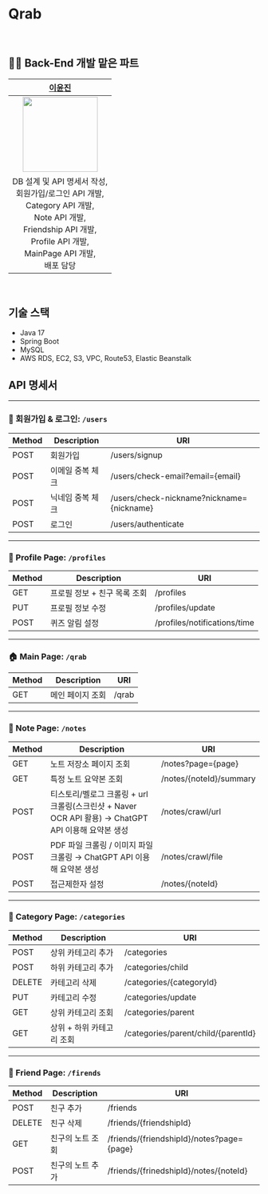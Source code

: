 # Qrab

<br>

## 👩‍💻 Back-End 개발 맡은 파트

|[이윤진](https://github.com/yunjin-21)|
| :-: |
|  <img src="https://avatars.githubusercontent.com/yunjin-21" width="150"> |
|DB 설계 및 API 명세서 작성,<br>회원가입/로그인 API 개발,<br>Category API 개발,<br>Note API 개발,<br>Friendship API 개발,<br>Profile API 개발,<br>MainPage API 개발,<br>배포 담당|


<br>


## 기술 스택
- Java 17
- Spring Boot
- MySQL
- AWS RDS, EC2, S3, VPC, Route53, Elastic Beanstalk

## API 명세서
---
### 👤 회원가입 & 로그인:  `/users`
| Method | Description | URI |
| ------- | --- | --- |
| POST | 회원가입 |/users/signup |
| POST | 이메일 중복 체크 | /users/check-email?email={email} |
| POST | 닉네임 중복 체크 | /users/check-nickname?nickname={nickname} |
| POST | 로그인 | /users/authenticate |

---
### 🪪 Profile Page:  `/profiles`

| Method | Description | URI |
| ------- | --- | --- |
| GET | 프로필 정보 + 친구 목록 조회 |/profiles |
| PUT | 프로필 정보 수정 | /profiles/update |
| POST | 퀴즈 알림 설정 | /profiles/notifications/time |

---
### 🏠 Main Page: `/qrab`
| Method | Description | URI |
| ------- | --- | --- |
| GET | 메인 페이지 조회 |/qrab |

---
### 📝 Note Page: `/notes`
| Method | Description | URI |
| ------- | --- | --- |
| GET | 노트 저장소 페이지 조회 | /notes?page={page} |
| GET | 특정 노트 요약본 조회 | /notes/{noteId}/summary |
| POST | 티스토리/벨로그 크롤링 + url 크롤링(스크린샷 + Naver OCR API 활용) →  ChatGPT API 이용해 요약본 생성 | /notes/crawl/url |
| POST | PDF 파일 크롤링 /  이미지 파일 크롤링 → ChatGPT API 이용해 요약본 생성 | /notes/crawl/file |
| POST | 접근제한자 설정 | /notes/{noteId} | 

---
### 🔎 Category Page: `/categories` 
| Method | Description | URI |
| ------- | --- | --- |
| POST | 상위 카테고리 추가 | /categories |
| POST | 하위 카테고리 추가 | /categories/child |
| DELETE | 카테고리 삭제 | /categories/{categoryId} |
| PUT | 카테고리 수정 | /categories/update |
| GET | 상위 카테고리 조회 | /categories/parent |
| GET | 상위 + 하위 카테고리 조회 | /categories/parent/child/{parentId} |

---
### 💁 Friend Page: `/firends`
| Method | Description | URI |
| ------- | --- | --- |
| POST | 친구 추가 | /friends |
| DELETE | 친구 삭제 | /friends/{friendshipId} |
| GET | 친구의 노트 조회 | /friends/{friendshipId}/notes?page={page} |
| POST | 친구의 노트 추가 | /friends/{frinedshipId}/notes/{noteId} |





